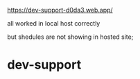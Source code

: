 https://dev-support-d0da3.web.app/

all worked in local host correctly

but shedules are not showing in hosted site;
# dev-support
